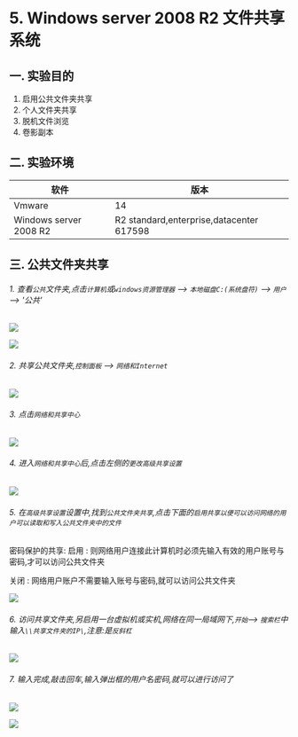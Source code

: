# 5. Windows server 2008 R2 文件共享系统

## 一. 实验目的
1. 启用公共文件夹共享
2. 个人文件夹共享
3. 脱机文件浏览
4. 卷影副本

## 二. 实验环境

|软件|版本|
|----|----|
|Vmware| 14 |
|Windows server 2008 R2|R2 standard,enterprise,datacenter 617598|

## 三. 公共文件夹共享

###### 1. 查看`公共`文件夹,点击`计算机`或`windows资源管理器` --> `本地磁盘C:(系统盘符)` --> `用户` --> '公共'

![](/windows/win2008R2/base/image/r2share-1.png)

![](/windows/win2008R2/base/image/r2share-2.png)

###### 2. 共享公共文件夹,`控制面板` --> `网络和Internet`

![](/windows/win2008R2/base/image/r2share-3.png)

###### 3. 点击`网络和共享中心`

![](/windows/win2008R2/base/image/r2share-4.png)

###### 4. 进入`网络和共享中心`后,点击左侧的`更改高级共享设置`

![](/windows/win2008R2/base/image/r2share-5.png)

###### 5. 在`高级共享设置`设置中,找到`公共文件夹共享`,点击下面的`启用共享以便可以访问网络的用户可以读取和写入公共文件夹中的文件`

密码保护的共享:
启用 : 则网络用户连接此计算机时必须先输入有效的用户账号与密码,才可以访问公共文件夹

关闭 : 网络用户账户不需要输入账号与密码,就可以访问公共文件夹

![](/windows/win2008R2/base/image/r2share-6.png)

###### 6. 访问共享文件夹,另启用一台虚拟机或实机,网络在同一局域网下,`开始`--> `搜索栏`中输入`\\共享文件夹的IP\`,注意:是`反斜杠`

![](/windows/win2008R2/base/image/r2share-7.png)

###### 7. 输入完成,敲击回车,输入弹出框的用户名密码,就可以进行访问了

![](/windows/win2008R2/base/image/r2share-8.png)

![](/windows/win2008R2/base/image/r2share-9.png)










